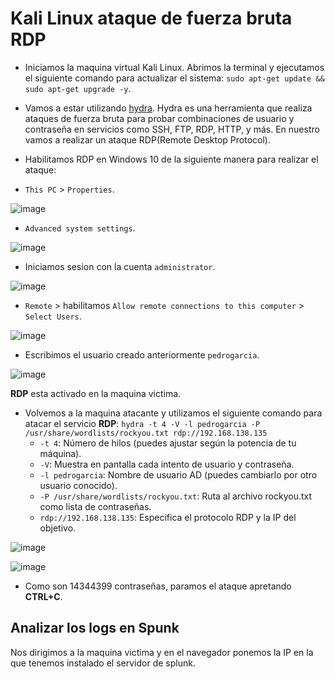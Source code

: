 # Kali Linux ataque de fuerza bruta RDP

- Iniciamos la maquina virtual Kali Linux. Abrimos la terminal y ejecutamos el siguiente comando para actualizar el sistema: `sudo apt-get update && sudo apt-get upgrade -y`.

- Vamos a estar utilizando [hydra](https://www.kali.org/tools/hydra/). Hydra es una herramienta que realiza ataques de fuerza bruta para probar combinaciones de usuario y contraseña en servicios como SSH, FTP, RDP, HTTP, y más. En nuestro vamos a realizar un ataque RDP(Remote Desktop Protocol).

- Habilitamos RDP en Windows 10 de la siguiente manera para realizar el ataque:

- `This PC` > `Properties`.

![image](https://github.com/user-attachments/assets/410a8c5a-c921-4450-800d-d3b6d1cbc5fd)

- `Advanced system settings`.

![image](https://github.com/user-attachments/assets/adf0e948-30bf-45fd-8baf-a4a5f467b8a0)

- Iniciamos sesion con la cuenta `administrator`.

![image](https://github.com/user-attachments/assets/438bd68e-f6ae-4c4b-be75-421c7fcc4d6c)

- `Remote` > habilitamos `Allow remote connections to this computer` > `Select Users`.

![image](https://github.com/user-attachments/assets/ffe87319-4068-4d8d-80fe-0d5f6f69744a)

- Escribimos el usuario creado anteriormente `pedrogarcia`.

![image](https://github.com/user-attachments/assets/114549db-a1cc-4938-ae5c-9b9c774416d8)

**RDP** esta activado en la maquina victima.

- Volvemos a la maquina atacante y utilizamos el siguiente comando para atacar el servicio **RDP**: `hydra -t 4 -V -l pedrogarcia -P /usr/share/wordlists/rockyou.txt rdp://192.168.138.135`
  - `-t 4`: Número de hilos (puedes ajustar según la potencia de tu máquina).
  - `-V`: Muestra en pantalla cada intento de usuario y contraseña.
  - `-l pedrogarcia`: Nombre de usuario AD (puedes cambiarlo por otro usuario conocido).
  - `-P /usr/share/wordlists/rockyou.txt`: Ruta al archivo rockyou.txt como lista de contraseñas.
  - `rdp://192.168.138.135`: Especifica el protocolo RDP y la IP del objetivo.

![image](https://github.com/user-attachments/assets/d1af907c-6c40-41dd-ad9b-a6fdf4e80e13)

![image](https://github.com/user-attachments/assets/d059dc84-f017-4e2f-b447-d178db154de2)

- Como son 14344399 contraseñas, paramos el ataque apretando **CTRL+C**.

## Analizar los logs en Spunk

Nos dirigimos a la maquina victima y en el navegador ponemos la IP en la que tenemos instalado el servidor de splunk.











  


